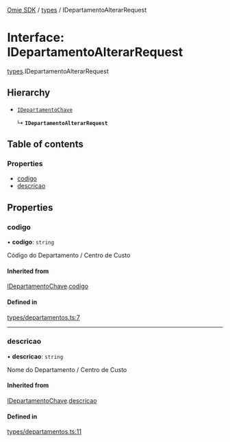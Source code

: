 [Omie SDK](../README.md) / [types](../modules/types.md) / IDepartamentoAlterarRequest

# Interface: IDepartamentoAlterarRequest

[types](../modules/types.md).IDepartamentoAlterarRequest

## Hierarchy

- [`IDepartamentoChave`](types.IDepartamentoChave.md)

  ↳ **`IDepartamentoAlterarRequest`**

## Table of contents

### Properties

- [codigo](types.IDepartamentoAlterarRequest.md#codigo)
- [descricao](types.IDepartamentoAlterarRequest.md#descricao)

## Properties

### codigo

• **codigo**: `string`

Código do Departamento / Centro de Custo

#### Inherited from

[IDepartamentoChave](types.IDepartamentoChave.md).[codigo](types.IDepartamentoChave.md#codigo)

#### Defined in

[types/departamentos.ts:7](https://github.com/lucas-bogos/omie-sdk/blob/fa631c8/src/types/departamentos.ts#L7)

___

### descricao

• **descricao**: `string`

Nome do Departamento / Centro de Custo

#### Inherited from

[IDepartamentoChave](types.IDepartamentoChave.md).[descricao](types.IDepartamentoChave.md#descricao)

#### Defined in

[types/departamentos.ts:11](https://github.com/lucas-bogos/omie-sdk/blob/fa631c8/src/types/departamentos.ts#L11)
